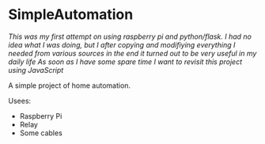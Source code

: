 # SimpleAutomation

_This was my first attempt on using raspberry pi and python/flask.
I had no idea what I was doing, but I after copying and modifiying everything I needed from various sources in the end it turned out to be very useful in my daily life
As soon as I have some spare time I want to revisit this project using JavaScript_

A simple project of home automation.

Usees:
- Raspberry Pi
- Relay
- Some cables
